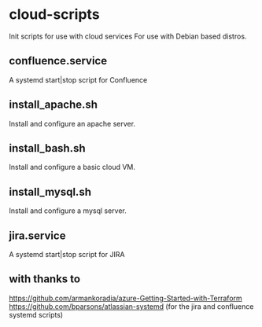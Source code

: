 # cloud-scripts
Init scripts for use with cloud services
For use with Debian based distros.

## confluence.service
A systemd start|stop script for Confluence

## install_apache.sh
Install and configure an apache server.

## install_bash.sh
Install and configure a basic cloud VM.

## install_mysql.sh
Install and configure a mysql server.

## jira.service
A systemd start|stop script for JIRA

## with thanks to
https://github.com/armankoradia/azure-Getting-Started-with-Terraform
https://github.com/bparsons/atlassian-systemd (for the jira and confluence systemd scripts)
